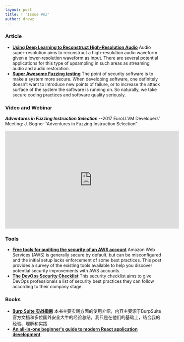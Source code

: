 ```yaml
---
layout: post
title: ! 'Issue #02'
author: drewz
---
```


### Article
- [**Using Deep Learning to Reconstruct High-Resolution Audio**](https://blog.insightdatascience.com/using-deep-learning-to-reconstruct-high-resolution-audio-29deee8b7ccd) Audio super-resolution aims to reconstruct a high-resolution audio waveform given a lower-resolution waveform as input. There are several potential applications for this type of upsampling in such areas as streaming audio and audio restoration.
- [**Super Awesome Fuzzing testing**](https://labsblog.f-secure.com/2017/06/22/super-awesome-fuzzing-part-one/) The point of security software is to make a system more secure. When developing software, one definitely doesn’t want to introduce new points of failure, or to increase the attack surface of the system the software is running on. So naturally, we take secure coding practices and software quality seriously. 


### Video and Webinar
***Adventures in Fuzzing Instruction Selection*** --2017 EuroLLVM Developers’ Meeting: J. Bogner “Adventures in Fuzzing Instruction Selection”
<iframe width="560" height="315" src="https://www.youtube.com/embed/UBbQ_s6hNgg" frameborder="0" allowfullscreen></iframe>


### Tools

- [**Free tools for auditing the security of an AWS account**](https://summitroute.com/blog/2017/05/30/free_tools_for_auditing_the_security_of_an_aws_account/) Amazon Web Services (AWS) is generally secure by default, but can be misconfigured and the initial setup lacks enforcement of some best practices. This post provides a survey of the existing tools available to help you discover potential security improvements with AWS accounts.
- [**The DevOps Security Checklist**](https://devops-security-checklist.sqreen.io/) This security checklist aims to give DevOps professionals a list of security best practices they can follow according to their company stage.

### Books
- [**Burp Suite 实战指南**](https://www.gitbook.com/book/t0data/burpsuite/details) 本书主要实践方面的使用介绍，内容主要源于BurpSuite官方文档和多位国外安全大牛的经验总结，我只是在他们的基础上，结合我的经验、理解和实践.
- [**An all-in-one beginner's guide to modern React application development**](http://www.react.express/)
